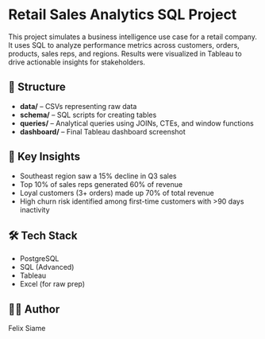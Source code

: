 # Retail Sales Analytics SQL Project

This project simulates a business intelligence use case for a retail company. It uses SQL to analyze performance metrics across customers, orders, products, sales reps, and regions. Results were visualized in Tableau to drive actionable insights for stakeholders.

## 📂 Structure
- **data/** – CSVs representing raw data
- **schema/** – SQL scripts for creating tables
- **queries/** – Analytical queries using JOINs, CTEs, and window functions
- **dashboard/** – Final Tableau dashboard screenshot

## 🧠 Key Insights
- Southeast region saw a 15% decline in Q3 sales
- Top 10% of sales reps generated 60% of revenue
- Loyal customers (3+ orders) made up 70% of total revenue
- High churn risk identified among first-time customers with >90 days inactivity

## 🛠️ Tech Stack
- PostgreSQL
- SQL (Advanced)
- Tableau
- Excel (for raw prep)

## 👨‍💻 Author
Felix Siame
